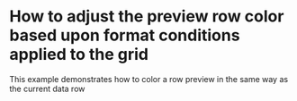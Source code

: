 # How to adjust the preview row color based upon format conditions applied to the grid


<p>This example demonstrates how to color a row preview in the same way as the current data row</p>

<br/>


